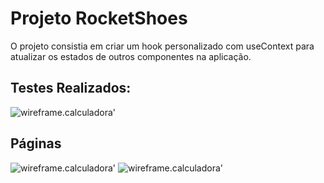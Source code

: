 # Projeto  RocketShoes 

O projeto consistia em criar um hook personalizado com useContext para atualizar os estados de outros componentes na aplicação.

## Testes Realizados:

![wireframe.calculadora](https://github.com/Giuzntt/Assets/blob/main/RocketShoes/testes.jpg)'

## Páginas
![wireframe.calculadora](https://github.com/Giuzntt/Assets/blob/main/RocketShoes/page.jpg)'
![wireframe.calculadora](https://github.com/Giuzntt/Assets/blob/main/RocketShoes/page2.jpg)'

